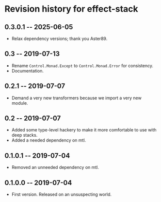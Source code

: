 # Revision history for effect-stack

## 0.3.0.1 -- 2025-06-05

* Relax dependency versions; thank you Aster89.

## 0.3 -- 2019-07-13

* Rename `Control.Monad.Except` to `Control.Monad.Error` for consistency.
* Documentation.

## 0.2.1 -- 2019-07-07

* Demand a very new transformers because we import a very new module.

## 0.2 -- 2019-07-07

* Added some type-level hackery to make it more comfortable to use with deep stacks.
* Added a needed dependency on mtl.

## 0.1.0.1 -- 2019-07-04

* Removed an unneeded dependency on mtl.

## 0.1.0.0 -- 2019-07-04

* First version. Released on an unsuspecting world.

